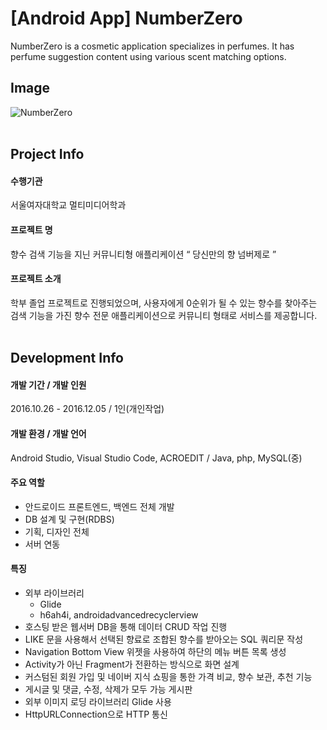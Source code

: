 [Android App] NumberZero
========================
NumberZero is a cosmetic application specializes in perfumes. It has perfume suggestion content using various scent matching options.
## Image
![NumberZero](https://i.imgur.com/fJQuTu6.jpg)
<br></br>
## Project Info
#### 수행기관
서울여자대학교 멀티미디어학과
#### 프로젝트 명
향수 검색 기능을 지닌 커뮤니티형 애플리케이션 “ 당신만의 향 넘버제로 ”
#### 프로젝트 소개
학부 졸업 프로젝트로 진행되었으며, 사용자에게 0순위가 될 수 있는 향수를 찾아주는 검색 기능을 가진 향수 전문 애플리케이션으로 커뮤니티 형태로 서비스를 제공합니다.
<br></br>
## Development Info
#### 개발 기간 / 개발 인원
2016.10.26 - 2016.12.05 / 1인(개인작업)
#### 개발 환경 / 개발 언어
Android Studio, Visual Studio Code, ACROEDIT / Java, php, MySQL(중)
#### 주요 역할
* 안드로이드 프론트엔드, 백엔드 전체 개발
* DB 설계 및 구현(RDBS)
* 기획, 디자인 전체
* 서버 연동 
#### 특징
* 외부 라이브러리
  * Glide
  * h6ah4i, androidadvancedrecyclerview
* 호스팅 받은 웹서버 DB을 통해 데이터 CRUD 작업 진행
* LIKE 문을 사용해서 선택된 향료로 조합된 향수를 받아오는 SQL 쿼리문 작성
* Navigation Bottom View 위젯을 사용하여 하단의 메뉴 버튼 목록 생성
* Activity가 아닌 Fragment가 전환하는 방식으로 화면 설계
* 커스텀된 회원 가입 및 네이버 지식 쇼핑을 통한 가격 비교, 향수 보관, 추천 기능
* 게시글 및 댓글, 수정, 삭제가 모두 가능 게시판
* 외부 이미지 로딩 라이브러리 Glide 사용
* HttpURLConnection으로 HTTP 통신
